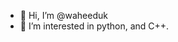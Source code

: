 - 👋 Hi, I’m @waheeduk
- 👀 I’m interested in python, and C++. 


<!---
waheeduk/waheeduk is a ✨ special ✨ repository because its `README.md` (this file) appears on your GitHub profile.
You can click the Preview link to take a look at your changes.
--->
